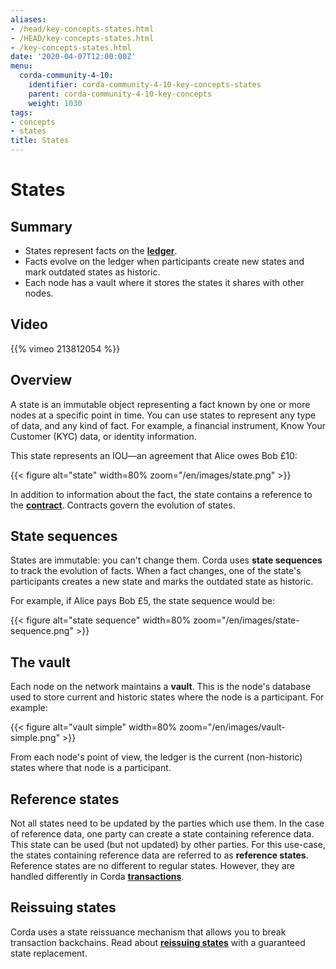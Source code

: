 ```yaml
---
aliases:
- /head/key-concepts-states.html
- /HEAD/key-concepts-states.html
- /key-concepts-states.html
date: '2020-04-07T12:00:00Z'
menu:
  corda-community-4-10:
    identifier: corda-community-4-10-key-concepts-states
    parent: corda-community-4-10-key-concepts
    weight: 1030
tags:
- concepts
- states
title: States
---
```



# States

## Summary

* States represent facts on the **[ledger](key-concepts-ledger.md)**.
* Facts evolve on the ledger when participants create new states and mark outdated states as historic.
* Each node has a vault where it stores the states it shares with other nodes.

## Video

{{% vimeo 213812054 %}}

## Overview

A state is an immutable object representing a fact known by one or more nodes at a specific point in time.
You can use states to represent any type of data, and any kind of fact. For example, a financial instrument, Know Your Customer (KYC) data, or identity information.

This state represents an IOU—an agreement that Alice owes Bob £10:

{{< figure alt="state" width=80% zoom="/en/images/state.png" >}}

In addition to information about the fact, the state contains a reference to the
**[contract](key-concepts-contracts.md)**. Contracts govern the evolution of states.

## State sequences

States are immutable: you can't change them. Corda uses **state sequences** to track the evolution of facts.
When a fact changes, one of the state's participants creates a new state and marks the outdated state as historic.

For example, if Alice pays Bob £5, the state sequence would be:

{{< figure alt="state sequence" width=80% zoom="/en/images/state-sequence.png" >}}

## The vault

Each node on the network maintains a **vault**. This is the node's database used to store current and historic states
where the node is a participant. For example:

{{< figure alt="vault simple" width=80% zoom="/en/images/vault-simple.png" >}}

From each node's point of view, the ledger is the current (non-historic) states where that node is a participant.

## Reference states

Not all states need to be updated by the parties which use them. In the case of reference data, one party can create
a state containing reference data. This state can be used (but not updated) by other parties. For this use-case, the
states containing reference data are referred to as **reference states**. Reference states are no different
to regular states. However, they are handled differently in Corda **[transactions](key-concepts-transactions.md)**.

## Reissuing states

Corda uses a state reissuance mechanism that allows you to break transaction backchains. Read about
**[reissuing states](reissuing-states.md)** with a guaranteed state replacement.
